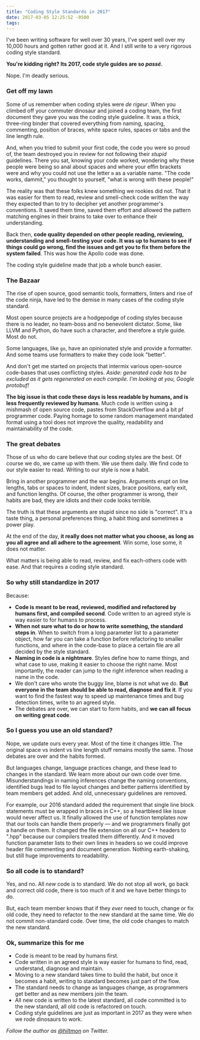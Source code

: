 ```yaml
---
title: "Coding Style Standards in 2017"
date: 2017-03-05 12:25:52 -0500
tags: 
---
```


I've been writing software for well over 30 years, I've spent well over my 10,000 hours and gotten rather good at it. And I still write to a very rigorous coding style standard.

**You're kidding right? Its 2017, code style guides are so *passé.***

Nope. I'm deadly serious.

### Get off my lawn

Some of us remember when coding styles were *de rigeur*. When you climbed off your commuter dinosaur and joined a coding team, the first document they gave you was the coding style guideline. It was a thick, three-ring binder that covered everything from naming, spacing, commenting, position of braces, white space rules, spaces or tabs and the line length rule.

And, when you tried to submit your first code, the code you were so proud of, the team destroyed you in review for not following their *stupid* guidelines. There you sat, knowing your code worked, wondering why these people were being so anal about spaces and where your effin brackets were and why you could not use the letter `m` as a variable name. "The code works, dammit," you thought to yourself, "what is wrong with these people!"

The reality was that these folks knew something we rookies did not. That it was easier for them to read, review and smell-check code written the way they expected than to try to decipher yet another programmer's conventions. It saved them time, saved them effort and allowed the pattern matching engines in their brains to take over to enhance their understanding.

Back then, **code quality depended on other people reading, reviewing, understanding and smell-testing your code. It was up to humans to see if things could go wrong, find the issues and get you to fix them before the system failed**. This was how the Apollo code was done.

The coding style guideline made that job a whole bunch easier.

### The Bazaar

The rise of open source, good semantic tools, formatters, linters  and rise of the code ninja, have led to the demise in many cases of the coding style standard.

Most open source projects are a hodgepodge of coding styles because there is no leader, no team-boss and no benevolent dictator. Some, like LLVM and Python, do have such a character, and therefore a style guide. Most do not.

Some languages, like `go`, have an opinionated style and provide a formatter. And some teams use formatters to make they code look "better".

And don't get me started on projects that intermix various open-source code-bases that uses conflicting styles. *Aside: generated code has to be excluded as it gets regenerated on each compile. I'm looking at you, Google protobuf!*

**The big issue is that code these days is less readable by humans, and is less frequently reviewed by humans**. Much code is written using a mishmash of open source code, pastes from StackOverflow and a bit pf programmer code. Paying homage to some random management mandated format using a tool does not improve the quality, readability and maintainability of the code.

### The great debates

Those of us who do care believe that our coding styles are the best. Of course we do, we came up with them. We use them daily. We find code to our style easier to read. Writing to our style is now a habit.

Bring in another programmer and the war begins. Arguments erupt on line lengths, tabs or spaces to indent, indent sizes, brace positions, early exit, and function lengths. Of course, the other programmer is wrong, their habits are bad, they are idiots and their code looks terrible.

The truth is that these arguments are stupid since no side is "correct". It's a taste thing, a personal preferences thing, a habit thing and sometimes a power play.

At the end of the day, **it really does not matter what you choose, as long as you all agree and all adhere to the agreement**. Win some, lose some, it does not matter.

What matters is being able to read, review, and fix each-others code with ease. And that requires a coding style standard.

### So why still standardize in 2017

Because:

- **Code is meant to be read, reviewed, modified and refactored by humans first, and compiled second**. Code written to an agreed style is way easier to for humans to process.
- **When not sure what to do or how to write something, the standard steps in**. When to switch from a long parameter list to a parameter object, how far you can take a function before refactoring to smaller functions, and where in the code-base to place a certain file are all decided by the style standard.
- **Naming in code is a nightmare**. Styles define how to name things, and what case to use, making it easier to choose the right name. Most importantly, the reader can jump to the right inference when reading a name in the code.
- We don't care who wrote the buggy line, blame is not what we do. **But everyone in the team should be able to read, diagnose and fix it**. If you want to find the fastest way to speed up maintenance times and bug detection times, write to an agreed style.
- The debates are over, we can start to form habits, and **we can all focus on writing great code**.

### So I guess you use an old standard?

Nope, we update ours every year. Most of the time it changes little. The original space vs indent vs line length stuff remains mostly the same. Those debates are over and the habits formed.

But languages change, language practices change, and these lead to changes in the standard. We learn more about our own code over time. Misunderstandings in naming inferences change the naming conventions, identified bugs lead to file layout changes and better patterns identified by team members get added. And old, unnecessary guidelines are removed.

For example, our 2016 standard added the requirement that single line block statements must be wrapped in braces in C++, so a heartbleed like issue would never affect us. It finally allowed the use of function templates now that our tools can handle them properly — and we programmers finally got a handle on them. It changed the file extension on all our C++ headers to ".hpp" because our compilers treated them differently. And it moved function parameter lists to their own lines in headers so we could improve header file commenting and document generation. Nothing earth-shaking, but still huge improvements to readability.

### So all code is to standard?

Yes, and no. All *new* code is to standard. We do not stop all work, go back and correct old code, there is too much of it and we have better things to do.

But, each team  member knows that if they *ever* need to touch, change or fix old code, they need to refactor to the new standard at the same time. We do not commit non-standard code. Over time, the old code changes to match the new standard.

### Ok, summarize this for me

- Code is meant to be read by humans first.
- Code written in an agreed style is way easier for humans to find, read, understand, diagnose and maintain.
- Moving to a new standard takes time to build the habit, but once it becomes a habit, writing to standard becomes just part of the flow.
- The standard needs to change as languages change, as programmers get better and as new members join the team.
- All new code is written to the latest standard, all code committed is to the new standard, all old code is refactored on touch.
- Coding style guidelines are just as important in 2017 as they were when we rode dinosaurs to work.

*Follow the author as [@hiltmon](https://twitter.com/hiltmon) on Twitter.*
